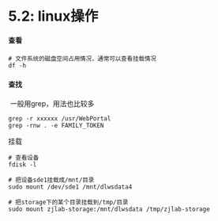 # 5.2: linux操作

#### 查看

```
# 文件系统的磁盘空间占用情况，通常可以查看挂载情况
df -h
```



#### 查找

​	一般用grep，用法也比较多

```
grep -r xxxxxx /usr/WebPortal 
grep -rnw . -e FAMILY_TOKEN
```



挂载

```
# 查看设备
fdisk -l

# 把设备sde1挂载成/mnt/目录
sudo mount /dev/sde1 /mnt/dlwsdata4

# 把storage下的某个目录挂载到/tmp/目录
sudo mount zjlab-storage:/mnt/dlwsdata /tmp/zjlab-storage
```

